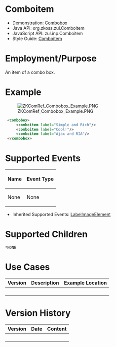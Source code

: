 # Comboitem

- Demonstration: [Combobox](http://www.zkoss.org/zkdemo/combobox)
- Java API: <javadoc>org.zkoss.zul.Comboitem</javadoc>
- JavaScript API: <javadoc directory="jsdoc">zul.inp.Comboitem</javadoc>
- Style Guide: [
  Comboitem](ZK_Style_Guide/XUL_Component_Specification/Comboitem)

# Employment/Purpose

An item of a combo box.

# Example

<figure>
<img src="ZKComRef_Combobox_Example.PNG"
title="ZKComRef_Combobox_Example.PNG" />
<figcaption>ZKComRef_Combobox_Example.PNG</figcaption>
</figure>

``` xml
 <combobox>
     <comboitem label="Simple and Rich"/>
     <comboitem label="Cool!"/>
     <comboitem label="Ajax and RIA"/>
 </combobox>
```

# Supported Events

<table>
<thead>
<tr class="header">
<th><center>
<p>Name</p>
</center></th>
<th><center>
<p>Event Type</p>
</center></th>
</tr>
</thead>
<tbody>
<tr class="odd">
<td><p>None</p></td>
<td><p>None</p></td>
</tr>
</tbody>
</table>

- Inherited Supported Events: [
  LabelImageElement](ZK_Component_Reference/Base_Components/LabelImageElement#Supported_Events)

# Supported Children

`*NONE`

# Use Cases

| Version | Description | Example Location |
|---------|-------------|------------------|
|         |             |                  |

# Version History

| Version | Date | Content |
|---------|------|---------|
|         |      |         |
